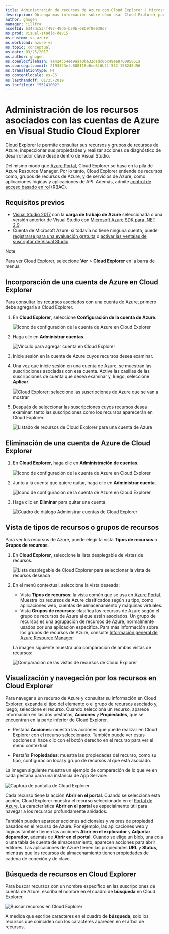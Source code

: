 ```yaml
---
title: Administración de recursos de Azure con Cloud Explorer | Microsoft Docs
description: Obtenga más información sobre cómo usar Cloud Explorer para examinar y administrar recursos de Azure en Visual Studio.
author: ghogen
manager: jillfra
assetId: 6347dc53-f497-49d5-b29b-e8b9f0e939d7
ms.prod: visual-studio-dev15
ms.custom: vs-azure
ms.workload: azure-vs
ms.topic: conceptual
ms.date: 03/25/2017
ms.author: ghogen
ms.openlocfilehash: aa424c54ee9aaa0ba32dedc0bc49ee870095661a
ms.sourcegitcommit: 2193323efc608118e0ce6f6b2ff532f158245d56
ms.translationtype: HT
ms.contentlocale: es-ES
ms.lasthandoff: 01/25/2019
ms.locfileid: "55141002"
---
```

# <a name="manage-the-resources-associated-with-your-azure-accounts-in-visual-studio-cloud-explorer"></a>Administración de los recursos asociados con las cuentas de Azure en Visual Studio Cloud Explorer

Cloud Explorer le permite consultar sus recursos y grupos de recursos de Azure, inspeccionar sus propiedades y realizar acciones de diagnóstico de desarrollador clave desde dentro de Visual Studio.

Del mismo modo que [Azure Portal](http://go.microsoft.com/fwlink/p/?LinkID=525040), Cloud Explorer se basa en la pila de Azure Resource Manager. Por lo tanto, Cloud Explorer entiende de recursos como, grupos de recursos de Azure, y de servicios de Azure, como aplicaciones lógicas y aplicaciones de API. Además, admite [control de acceso basado en rol](/azure/role-based-access-control/role-assignments-portal) (RBAC).

## <a name="prerequisites"></a>Requisitos previos

* [Visual Studio 2017](https://www.visualstudio.com/downloads/) con la **carga de trabajo de Azure** seleccionada o una versión anterior de Visual Studio con [Microsoft Azure SDK para .NET 2.9](https://www.microsoft.com/en-us/download/details.aspx?id=51657).
* Cuenta de Microsoft Azure: si todavía no tiene ninguna cuenta, puede [registrarse para una evaluación gratuita](http://go.microsoft.com/fwlink/?LinkId=623901) o [activar las ventajas de suscriptor de Visual Studio](http://go.microsoft.com/fwlink/?LinkId=623901).

> [!NOTE]
> Para ver Cloud Explorer, seleccione **Ver** > **Cloud Explorer** en la barra de menús.

## <a name="add-an-azure-account-to-cloud-explorer"></a>Incorporación de una cuenta de Azure en Cloud Explorer

Para consultar los recursos asociados con una cuenta de Azure, primero debe agregarla a Cloud Explorer.

1. En **Cloud Explorer**, seleccione **Configuración de la cuenta de Azure**.

   ![Icono de configuración de la cuenta de Azure en Cloud Explorer](./media/vs-azure-tools-resources-managing-with-cloud-explorer/azure-account-settings.png)

1. Haga clic en **Administrar cuentas**.

   ![Vínculo para agregar cuenta en Cloud Explorer](./media/vs-azure-tools-resources-managing-with-cloud-explorer/manage-accounts-link.png)

1. Inicie sesión en la cuenta de Azure cuyos recursos desea examinar.

1. Una vez que inicie sesión en una cuenta de Azure, se muestran las suscripciones asociadas con esa cuenta. Active las casillas de las suscripciones de cuenta que desea examinar y, luego, seleccione **Aplicar**.

   ![Cloud Explorer: seleccione las suscripciones de Azure que se van a mostrar](./media/vs-azure-tools-resources-managing-with-cloud-explorer/select-subscriptions.png)

1. Después de seleccionar las suscripciones cuyos recursos desea examinar, tanto las suscripciones como los recursos aparecerán en Cloud Explorer.

   ![Listado de recursos de Cloud Explorer para una cuenta de Azure](./media/vs-azure-tools-resources-managing-with-cloud-explorer/resources-listed.png)

## <a name="remove-an-azure-account-from-cloud-explorer"></a>Eliminación de una cuenta de Azure de Cloud Explorer

1. En **Cloud Explorer**, haga clic en **Administración de cuentas**.

   ![Icono de configuración de la cuenta de Azure en Cloud Explorer](./media/vs-azure-tools-resources-managing-with-cloud-explorer/azure-account-settings.png)

1. Junto a la cuenta que quiere quitar, haga clic en **Administrar cuenta**.

   ![Icono de configuración de la cuenta de Azure en Cloud Explorer](./media/vs-azure-tools-resources-managing-with-cloud-explorer/remove-account.png)

1. Haga clic en **Eliminar** para quitar una cuenta.

    ![Cuadro de diálogo Administrar cuentas de Cloud Explorer](./media/vs-azure-tools-resources-managing-with-cloud-explorer/accountmanage.PNG)

## <a name="view-resource-types-or-resource-groups"></a>Vista de tipos de recursos o grupos de recursos

Para ver los recursos de Azure, puede elegir la vista **Tipos de recursos** o **Grupos de recursos**.

1. En **Cloud Explorer**, seleccione la lista desplegable de vistas de recursos.

   ![Lista desplegable de Cloud Explorer para seleccionar la vista de recursos deseada](./media/vs-azure-tools-resources-managing-with-cloud-explorer/resources-view-dropdown.png)

1. En el menú contextual, seleccione la vista deseada:

   * Vista **Tipos de recursos**: la vista común que se usa en [Azure Portal](http://go.microsoft.com/fwlink/p/?LinkID=525040). Muestra los recursos de Azure clasificados según su tipo, como aplicaciones web, cuentas de almacenamiento y máquinas virtuales.
   * Vista **Grupos de recursos**: clasifica los recursos de Azure según el grupo de recursos de Azure al que están asociados. Un grupo de recursos es una agrupación de recursos de Azure, normalmente usados por una aplicación específica. Para más información sobre los grupos de recursos de Azure, consulte [Información general de Azure Resource Manager](/azure/azure-resource-manager/resource-group-overview).

   La imagen siguiente muestra una comparación de ambas vistas de recursos:

   ![Comparación de las vistas de recursos de Cloud Explorer](./media/vs-azure-tools-resources-managing-with-cloud-explorer/resource-views-comparison.png)

## <a name="view-and-navigate-resources-in-cloud-explorer"></a>Visualización y navegación por los recursos en Cloud Explorer

Para navegar a un recurso de Azure y consultar su información en Cloud Explorer, expanda el tipo del elemento o el grupo de recursos asociado y, luego, seleccione el recurso. Cuando selecciona un recurso, aparece información en las dos pestañas, **Acciones** y **Propiedades**, que se encuentran en la parte inferior de Cloud Explorer.

* Pestaña **Acciones**: muestra las acciones que puede realizar en Cloud Explorer con el recurso seleccionado. También puede ver estas opciones si hace clic con el botón derecho en el recurso para ver el menú contextual.

* Pestaña **Propiedades**: muestra las propiedades del recurso, como su tipo, configuración local y grupo de recursos al que está asociado.

La imagen siguiente muestra un ejemplo de comparación de lo que ve en cada pestaña para una instancia de App Service:

  ![Captura de pantalla de Cloud Explorer](./media/vs-azure-tools-resources-managing-with-cloud-explorer/actions-and-properties.png)

Cada recurso tiene la acción **Abrir en el portal**. Cuando se selecciona esta acción, Cloud Explorer muestra el recurso seleccionado en el [Portal de Azure](http://go.microsoft.com/fwlink/p/?LinkID=525040). La característica **Abrir en el portal** es especialmente útil para navegar a los recursos profundamente anidados.

También pueden aparecer acciones adicionales y valores de propiedad basados en el recurso de Azure. Por ejemplo, las aplicaciones web y lógicas también tienen las acciones **Abrir en el explorador** y **Adjuntar depurador**, además de **Abrir en el portal**. Cuando se elige un blob, una cola o una tabla de cuenta de almacenamiento, aparecen acciones para abrir editores. Las aplicaciones de Azure tienen las propiedades **URL** y **Status**, mientras que los recursos de almacenamiento tienen propiedades de cadena de conexión y de clave.

## <a name="find-resources-in-cloud-explorer"></a>Búsqueda de recursos en Cloud Explorer

Para buscar recursos con un nombre específico en las suscripciones de cuenta de Azure, escriba el nombre en el cuadro de **búsqueda** en Cloud Explorer.

  ![Buscar recursos en Cloud Explorer](./media/vs-azure-tools-resources-managing-with-cloud-explorer/search-for-resources.png)

A medida que escribe caracteres en el cuadro de **búsqueda**, solo los recursos que coinciden con los caracteres aparecen en el árbol de recursos.
